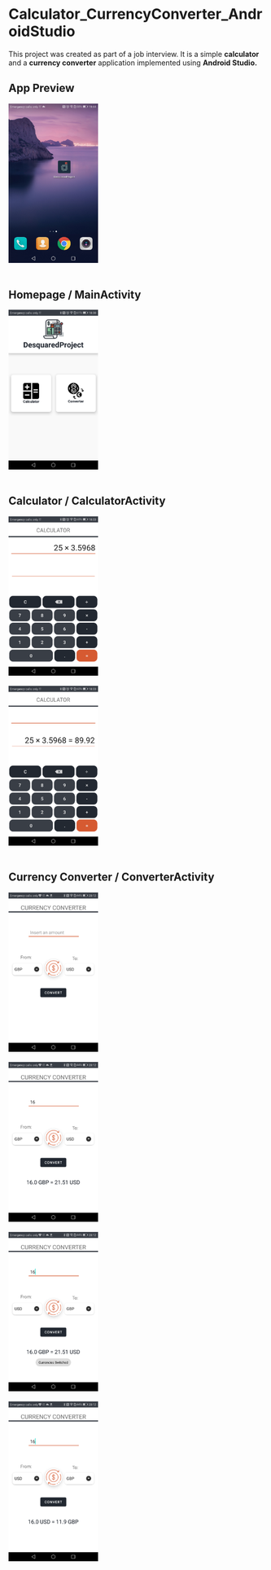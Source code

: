 # Calculator_CurrencyConverter_AndroidStudio
This project was created as part of a job interview. It is a simple <b>calculator</b> and a <b>currency converter</b> application implemented using <b>Android Studio.</b>

## App Preview <br/>
<img src="images/1.png" width=35% height=35%><br/><br/>

## Homepage / MainActivity<br/>
<img src="images/2.png" width=35% height=35%><br/><br/>

## Calculator / CalculatorActivity<br/>
<img src="images/3.png" width=35% height=35%><br/><br/>
<img src="images/4.png" width=35% height=35%><br/><br/>

## Currency Converter / ConverterActivity<br/>
<img src="images/5.png" width=35% height=35%><br/><br/>
<img src="images/6.png" width=35% height=35%><br/><br/>
<img src="images/7.png" width=35% height=35%><br/><br/>
<img src="images/8.png" width=35% height=35%><br/><br/>
